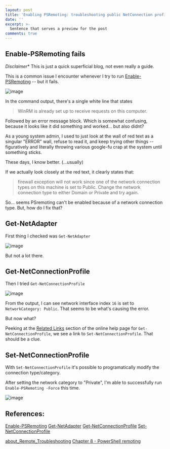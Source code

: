 ```yaml
---
layout: post
title: 'Enabling PSRemoting: troubleshooting public NetConnection profile'
date: ''
excerpt: >-
  Sentence that serves a preview for the post
comments: true
---
```




## Enable-PSRemoting fails

*Disclaimer** This is just a quick superficial blog, not even really a guide.

This is a common issue I encounter whenever I try to run [Enable-PSRemoting](https://learn.microsoft.com/en-us/powershell/module/microsoft.powershell.core/enable-psremoting?view=powershell-7.5) -- but it fails. 

![image](https://github.com/user-attachments/assets/a77b2e5d-719b-4e1b-bb8d-7acffabe8096)

In the command output, there's a single white line that states 
> WinRM is already set up to receive requests on this computer.

Followed by an error message block. Which is somewhat confusing, because it looks like it did something and worked... but also didnt? 

As a young system admin, I used to just look at the wall of red text as a singular "ERROR" wall, refuse to read it, and keep trying other things -- figuratively and literally throwing various google-fu crap at the system until something sticks.

These days, I know better. (...usually)

If we actually look closely at the red text, it clearly states that: 

> firewall exception will not work since one of the network connection types on this machine is set to Public. Change the network connection type to either Domain or Private and try again. 

So... seems PSremoting can't be enabled because of a network connection type. But, how do I fix that? 

## Get-NetAdapter

First thing I checked was `Get-NetAdapter`

![image](https://github.com/user-attachments/assets/27c4bf85-0a19-404c-ade2-500294c09cbd)

But not a lot there.

## Get-NetConnectionProfile 

Then I tried `Get-NetConnectionProfile` 

![image](https://github.com/user-attachments/assets/c9f7966e-86be-4792-9a26-1dee26eab281)

From the output, I can see network interface index `16` is set to `NetworkCategory: Public`. That seems to be what's causing the error.

But now what? 

Peeking at the [Related Links](https://learn.microsoft.com/en-us/powershell/module/netconnection/get-netconnectionprofile?view=windowsserver2025-ps#related-links) section of the online help page for `Get-NetConnectionProfile`, we see a link to `Set-NetConnectionProfile`. That should be a clue. 

## Set-NetConnectionProfile

With `Set-NetConnectionProfile` it's possible to programatically modify the connection type/category. 

After setting the network category to "Private", I'm able to successfully run `Enable-PSRemoting -Force` this time. 

![image](https://github.com/user-attachments/assets/6e711a24-5b98-4ce7-a9e3-edce84695787)

## References: 
[Enable-PSRemoting](https://learn.microsoft.com/en-us/powershell/module/microsoft.powershell.core/enable-psremoting?view=powershell-5.1)
[Get-NetAdapter](https://learn.microsoft.com/en-us/powershell/module/netadapter/get-netadapter?view=windowsserver2025-ps)
[Get-NetConnectionProfile](https://learn.microsoft.com/en-us/powershell/module/netconnection/get-netconnectionprofile?view=windowsserver2025-ps)
[Set-NetConnectionProfile](https://learn.microsoft.com/en-us/powershell/module/netconnection/set-netconnectionprofile?view=windowsserver2025-ps)

[about_Remote_Troubleshooting](https://learn.microsoft.com/en-us/powershell/module/microsoft.powershell.core/about/about_remote_troubleshooting?view=powershell-7.5)
[Chapter 8 - PowerShell remoting](https://learn.microsoft.com/en-us/powershell/scripting/learn/ps101/08-powershell-remoting?view=powershell-5.1)




